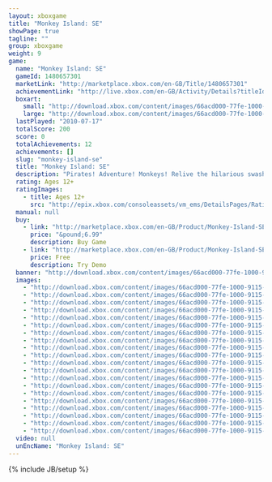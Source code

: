 ```yaml
---
layout: xboxgame
title: "Monkey Island: SE"
showPage: true
tagline: ""
group: xboxgame
weight: 9
game: 
  name: "Monkey Island: SE"
  gameId: 1480657301
  marketLink: "http://marketplace.xbox.com/en-GB/Title/1480657301"
  achievementLink: "http://live.xbox.com/en-GB/Activity/Details?titleId=1480657301"
  boxart: 
    small: "http://download.xbox.com/content/images/66acd000-77fe-1000-9115-d80258410995/1033/boxartsm.jpg"
    large: "http://download.xbox.com/content/images/66acd000-77fe-1000-9115-d80258410995/1033/boxartlg.jpg"
  lastPlayed: "2010-07-17"
  totalScore: 200
  score: 0
  totalAchievements: 12
  achievements: []
  slug: "monkey-island-se"
  title: "Monkey Island: SE"
  description: "Pirates! Adventure! Monkeys! Relive the hilarious swashbuckling misadventures of the wannabe pirate Guybrush Threepwood as he attempts to become the most infamous pirate in the Caribbean! Back by popular demand, The Secret of Monkey Island&trade;: Special Edition faithfully re-imagines the internationally-acclaimed classic pirate adventure game from LucasArts in gorgeous HD detail. Featuring an all new re-imagined contemporary art style, hand-drawn and presented in 1080p, complete voice over by members of the original Monkey Island&trade; franchise cast, a re-mastered musical score using live instruments, plus scene-for scene-hot swap to seamlessly transition between Special Edition and Classic modes at anytime. This game requires the Xbox 360 hard drive. There are no refunds for this item. For more information, see www.xbox.com/live/accounts."
  rating: Ages 12+
  ratingImages: 
    - title: Ages 12+
      src: "http://epix.xbox.com/consoleassets/vm_ems/DetailsPages/RatingSystemID/14/default/Values/14003.png"
  manual: null
  buy: 
    - link: "http://marketplace.xbox.com/en-GB/Product/Monkey-Island-SE/66acd000-77fe-1000-9115-d80258410995?purchase=1&amp;DownloadType=Game"
      price: "&pound;6.99"
      description: Buy Game
    - link: "http://marketplace.xbox.com/en-GB/Product/Monkey-Island-SE/66acd000-77fe-1000-9115-d80258410995?purchase=1&amp;DownloadType=GameDemo"
      price: Free
      description: Try Demo
  banner: "http://download.xbox.com/content/images/66acd000-77fe-1000-9115-d80258410995/1033/banner.png"
  images: 
    - "http://download.xbox.com/content/images/66acd000-77fe-1000-9115-d80258410995/1033/screenlg1.jpg"
    - "http://download.xbox.com/content/images/66acd000-77fe-1000-9115-d80258410995/1033/screenlg2.jpg"
    - "http://download.xbox.com/content/images/66acd000-77fe-1000-9115-d80258410995/1033/screenlg3.jpg"
    - "http://download.xbox.com/content/images/66acd000-77fe-1000-9115-d80258410995/1033/screenlg4.jpg"
    - "http://download.xbox.com/content/images/66acd000-77fe-1000-9115-d80258410995/1033/screenlg5.jpg"
    - "http://download.xbox.com/content/images/66acd000-77fe-1000-9115-d80258410995/1033/screenlg6.jpg"
    - "http://download.xbox.com/content/images/66acd000-77fe-1000-9115-d80258410995/1033/screenlg7.jpg"
    - "http://download.xbox.com/content/images/66acd000-77fe-1000-9115-d80258410995/1033/screenlg8.jpg"
    - "http://download.xbox.com/content/images/66acd000-77fe-1000-9115-d80258410995/1033/screenlg9.jpg"
    - "http://download.xbox.com/content/images/66acd000-77fe-1000-9115-d80258410995/1033/screenlg10.jpg"
    - "http://download.xbox.com/content/images/66acd000-77fe-1000-9115-d80258410995/1033/screenlg11.jpg"
    - "http://download.xbox.com/content/images/66acd000-77fe-1000-9115-d80258410995/1033/screenlg12.jpg"
    - "http://download.xbox.com/content/images/66acd000-77fe-1000-9115-d80258410995/1033/screenlg13.jpg"
    - "http://download.xbox.com/content/images/66acd000-77fe-1000-9115-d80258410995/1033/screenlg14.jpg"
    - "http://download.xbox.com/content/images/66acd000-77fe-1000-9115-d80258410995/1033/screenlg15.jpg"
    - "http://download.xbox.com/content/images/66acd000-77fe-1000-9115-d80258410995/1033/screenlg16.jpg"
    - "http://download.xbox.com/content/images/66acd000-77fe-1000-9115-d80258410995/1033/screenlg17.jpg"
    - "http://download.xbox.com/content/images/66acd000-77fe-1000-9115-d80258410995/1033/screenlg18.jpg"
    - "http://download.xbox.com/content/images/66acd000-77fe-1000-9115-d80258410995/1033/screenlg19.jpg"
    - "http://download.xbox.com/content/images/66acd000-77fe-1000-9115-d80258410995/1033/screenlg20.jpg"
  video: null
  unEncName: "Monkey Island: SE"
---
```

{% include JB/setup %}